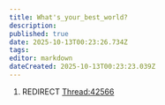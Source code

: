 ```yaml
---
title: What's_your_best_world?
description: 
published: true
date: 2025-10-13T00:23:26.734Z
tags: 
editor: markdown
dateCreated: 2025-10-13T00:23:23.039Z
---
```


1.  REDIRECT [Thread:42566](Thread:42566 "wikilink")